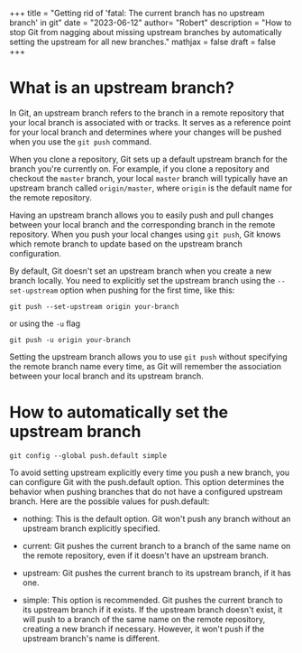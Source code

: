 +++
title = "Getting rid of 'fatal: The current branch <new branch> has no upstream branch' in git"
date = "2023-06-12"
author= "Robert"
description = "How to stop Git from nagging about missing upstream branches by automatically setting the upstream for all new branches."
mathjax = false
draft = false
+++

# What is an upstream branch?

In Git, an upstream branch refers to the branch in a remote repository that your local branch is associated with or tracks. It serves as a reference point for your local branch and determines where your changes will be pushed when you use the `git push` command.

When you clone a repository, Git sets up a default upstream branch for the branch you're currently on. For example, if you clone a repository and checkout the `master` branch, your local `master` branch will typically have an upstream branch called `origin/master`, where `origin` is the default name for the remote repository.

Having an upstream branch allows you to easily push and pull changes between your local branch and the corresponding branch in the remote repository. When you push your local changes using `git push`, Git knows which remote branch to update based on the upstream branch configuration.

By default, Git doesn't set an upstream branch when you create a new branch locally. You need to explicitly set the upstream branch using the `--set-upstream` option when pushing for the first time, like this:

```shell
git push --set-upstream origin your-branch
```

or using the `-u` flag

```shell
git push -u origin your-branch
```

Setting the upstream branch allows you to use `git push` without specifying the remote branch name every time, as Git will remember the association between your local branch and its upstream branch.

# How to automatically set the upstream branch

```shell
git config --global push.default simple
```

To avoid setting upstream explicitly every time you push a new branch, you can configure Git with the push.default option. This option determines the behavior when pushing branches that do not have a configured upstream branch. Here are the possible values for push.default:

- nothing: This is the default option. Git won't push any branch without an upstream branch explicitly specified.

- current: Git pushes the current branch to a branch of the same name on the remote repository, even if it doesn't have an upstream branch.

- upstream: Git pushes the current branch to its upstream branch, if it has one.

- simple: This option is recommended. Git pushes the current branch to its upstream branch if it exists. If the upstream branch doesn't exist, it will push to a branch of the same name on the remote repository, creating a new branch if necessary. However, it won't push if the upstream branch's name is different.